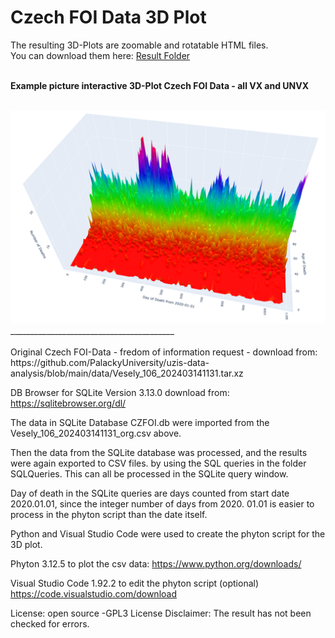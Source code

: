 

# Czech FOI Data 3D Plot 

The resulting 3D-Plots are  zoomable and rotatable HTML files. 
<br>You can download them here: [Result Folder](https://github.com/gitfrid/CzechFOI/tree/eec2d09b2b63c9c2f52d4e5a4ea79da2728db96e/3D%20Plot%20Results)

 
<br>**Example picture interactive 3D-Plot Czech FOI Data - all VX and UNVX**

<br>
<img src="https://github.com/gitfrid/CzechFOI/blob/d6f3f69411efe25966cac1ad29dc1f34a268b596/3D%20Plot%20Results/Terra%203D%20Plot.png" width="600" height="auto">
_________________________________________
<br>
<br>
Original Czech FOI-Data - fredom of information request - download from:
<br>https://github.com/PalackyUniversity/uzis-data-analysis/blob/main/data/Vesely_106_202403141131.tar.xz

DB Browser for SQLite Version 3.13.0 download from:
<br>https://sqlitebrowser.org/dl/

The data in SQLite Database CZFOI.db were imported from the Vesely_106_202403141131_org.csv above.

Then the data from the SQLite database was processed, and the results were again exported to CSV files.
by using the SQL queries in the folder SQLQueries. This can all be processed in the SQLite query window.

Day of death in the SQLite queries are days counted from start date 2020.01.01,
since the integer number of days from 2020. 01.01 is easier to process in the phyton script than the date itself. 

Python and Visual Studio Code were used to create the phyton script for the 3D plot.

Phyton 3.12.5 to plot the csv data: 
https://www.python.org/downloads/

Visual Studio Code 1.92.2 to edit the phyton script (optional)
https://code.visualstudio.com/download

License: open source -GPL3 License
Disclaimer: The result has not been checked for errors.
